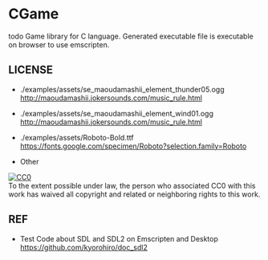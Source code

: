 # CGame

todo Game library for C language.
Generated executable file is executable on browser
to use emscripten.

## LICENSE
- ./examples/assets/se_maoudamashii_element_thunder05.ogg  
  http://maoudamashii.jokersounds.com/music_rule.html


- ./examples/assets/se_maoudamashii_element_wind01.ogg  
  http://maoudamashii.jokersounds.com/music_rule.html

- ./examples/assets/Roboto-Bold.ttf  
  https://fonts.google.com/specimen/Roboto?selection.family=Roboto

- Other
<p xmlns:dct="http://purl.org/dc/terms/">
  <a rel="license"
     href="http://creativecommons.org/publicdomain/zero/1.0/">
    <img src="http://i.creativecommons.org/p/zero/1.0/88x31.png" style="border-style: none;" alt="CC0" />
  </a>
  <br />
  To the extent possible under law,
  <span rel="dct:publisher" resource="[_:publisher]">the person who associated CC0</span>
  with this work has waived all copyright and related or neighboring
  rights to this work.
</p>


## REF
- Test Code about SDL and SDL2 on Emscripten and Desktop  
https://github.com/kyorohiro/doc_sdl2

